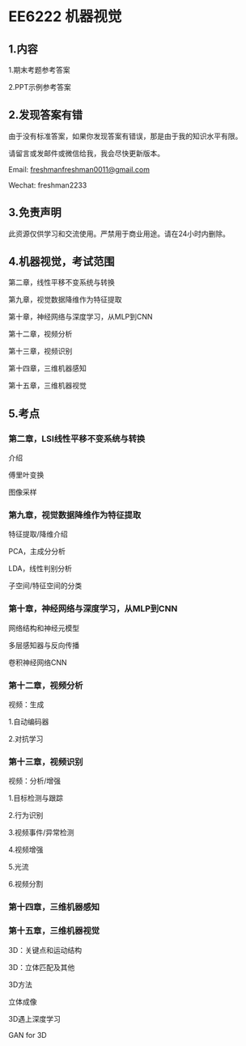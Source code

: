 # EE6222 机器视觉

## 1.内容

1.期末考题参考答案

2.PPT示例参考答案



## 2.发现答案有错

由于没有标准答案，如果你发现答案有错误，那是由于我的知识水平有限。

请留言或发邮件或微信给我，我会尽快更新版本。

Email: freshmanfreshman0011@gmail.com

Wechat: freshman2233

## 3.免责声明

此资源仅供学习和交流使用。严禁用于商业用途。请在24小时内删除。



## 4.机器视觉，考试范围

第二章，线性平移不变系统与转换

第九章，视觉数据降维作为特征提取

第十章，神经网络与深度学习，从MLP到CNN

第十二章，视频分析

第十三章，视频识别

第十四章，三维机器感知

第十五章，三维机器视觉

## 5.考点

### 第二章，LSI线性平移不变系统与转换

介绍

傅里叶变换

图像采样

### 第九章，视觉数据降维作为特征提取

特征提取/降维介绍

PCA，主成分分析

LDA，线性判别分析

子空间/特征空间的分类

### 第十章，神经网络与深度学习，从MLP到CNN

网络结构和神经元模型

多层感知器与反向传播

卷积神经网络CNN

### 第十二章，视频分析

视频：生成 

1.自动编码器

2.对抗学习

### 第十三章，视频识别

视频：分析/增强 

1.目标检测与跟踪

2.行为识别  

3.视频事件/异常检测

4.视频增强

5.光流

6.视频分割

### 第十四章，三维机器感知 

### 第十五章，三维机器视觉

3D：关键点和运动结构

3D：立体匹配及其他

3D方法

立体成像

3D遇上深度学习

GAN for 3D

